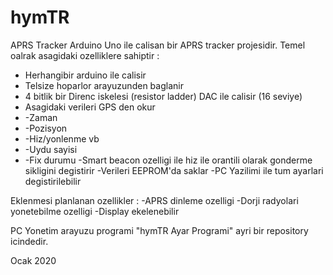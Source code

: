 # hymTR
APRS Tracker
Arduino Uno ile calisan bir APRS tracker projesidir. 
Temel oalrak asagidaki ozelliklere sahiptir :
- Herhangibir arduino ile calisir
- Telsize hoparlor arayuzunden baglanir
- 4 bitlik bir Direnc iskelesi (resistor ladder) DAC ile calisir (16 seviye)
- Asagidaki verileri GPS den okur
- -Zaman
- -Pozisyon
- -Hiz/yonlenme vb
- -Uydu sayisi
- -Fix durumu
-Smart beacon ozelligi ile hiz ile orantili olarak gonderme sikligini degistirir
-Verileri EEPROM'da saklar
-PC Yazilimi ile tum ayarlari degistirilebilir

Eklenmesi planlanan ozellikler :
-APRS dinleme ozelligi
-Dorji radyolari yonetebilme ozelligi
-Display ekelenebilir


PC Yonetim arayuzu programi "hymTR Ayar Programi" ayri bir repository icindedir.

Ocak 2020
